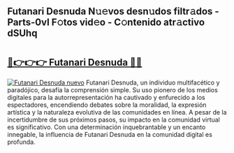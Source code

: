 ## Futanari Desnuda N𝚞𝚎vos desn𝚞dos filtr𝚊dos - Parts-0vI F𝚘tos vid𝚎o - C𝚘ntenido atr𝚊ctivo dSUhq

# <h2><a href="http://mb9xxc.tromn.icu/?c=Futanari+Desnuda">🔗👉👉👉 Futanari Desnuda 🔗🔗</a></h2>

[![Futanari Desnuda nuevo](https://i.imgur.com/pEAQMta.gif)](http://mb9xxc.tromn.icu/?c=Futanari+Desnuda)
Futanari Desnuda, un individuo multifacético y paradójico, desafía la comprensión simple. Su uso pionero de los medios digitales para la autorrepresentación ha cautivado y enfurecido a los espectadores, encendiendo debates sobre la moralidad, la expresión artística y la naturaleza evolutiva de las comunidades en línea. A pesar de la incertidumbre de sus próximos pasos, su impacto en la comunidad virtual es significativo. Con una determinación inquebrantable y un encanto innegable, la influencia de Futanari Desnuda en la comunidad digital es profunda.
